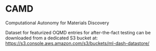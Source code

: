 # CAMD
Computational Autonomy for Materials Discovery

Dataset for featurized OQMD entries for after-the-fact testing can be downloaded from a dedicated S3 bucket at: https://s3.console.aws.amazon.com/s3/buckets/ml-dash-datastore/